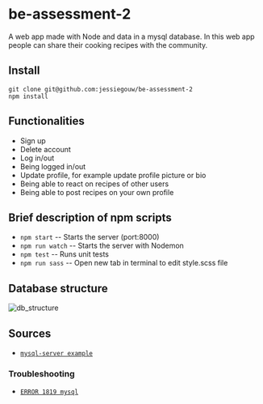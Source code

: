 # be-assessment-2
A web app made with Node and data in a mysql database.
In this web app people can share their cooking recipes with the community.

## Install
```shell
git clone git@github.com:jessiegouw/be-assessment-2
npm install
```

## Functionalities
* Sign up
* Delete account
* Log in/out
* Being logged in/out
* Update profile, for example update profile picture or bio
* Being able to react on recipes of other users
* Being able to post recipes on your own profile

## Brief description of npm scripts
* `npm start` -- Starts the server (port:8000)
* `npm run watch` -- Starts the server with Nodemon
* `npm test` -- Runs unit tests
* `npm run sass` -- Open new tab in terminal to edit style.scss file

## Database structure
![db_structure](https://github.com/jessiegouw/be-assessment-2/blob/master/dbstructure.png)

## Sources
* [`mysql-server example`](https://github.com/cmda-be/course-17-18/tree/master/examples/mysql-server)

### Troubleshooting
* [`ERROR 1819 mysql`](https://www.youtube.com/watch?v=XGHZRC94-_M&feature=youtu.be)

